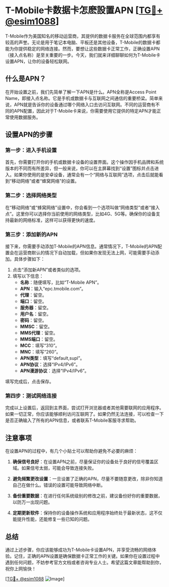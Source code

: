 # T-Mobile卡数据卡怎麽設置APN [[TG💪+ @esim1088](https://t.me/s/esim1088)]

T-Mobile作为美国知名的移动运营商，其提供的数据卡服务在全球范围内都享有较高的声誉。无论是用于笔记本电脑、平板还是其他设备，T-Mobile的数据卡都能为你提供稳定的网络连接。然而，要想让这些数据卡正常工作，正确设置APN（接入点名称）是至关重要的一步。今天，我们就来详细聊聊如何为T-Mobile卡设置APN，让你的设备轻松联网。

## 什么是APN？

在开始设置之前，我们先简单了解一下APN是什么。APN全称是Access Point Name，即接入点名称。它是手机或数据卡与互联网之间通信的重要桥梁。简单来说，APN就是告诉你的设备通过哪个网络入口去访问互联网。不同的运营商有不同的APN配置，因此对于T-Mobile卡来说，你需要使用它提供的特定APN才能正常使用数据服务。

## 设置APN的步骤

### 第一步：进入手机设置

首先，你需要打开你的手机或数据卡设备的设置界面。这个操作因手机品牌和系统版本的不同而有所差异，但一般来说，你可以在主屏幕找到“设置”图标并点击进入。如果你使用的是安卓设备，通常会有一个“网络与互联网”选项，点击后就能看到“移动网络”或者“蜂窝网络”的设置。

### 第二步：选择网络类型

在“移动网络”或“蜂窝网络”设置中，你会看到一个选项叫做“网络类型”或者“接入点”。这里你可以选择你当前使用的网络类型，比如4G、5G等。确保你的设备支持最新的网络标准，这样可以获得更快的速度。

### 第三步：添加新的APN

接下来，你需要手动添加T-Mobile的APN信息。通常情况下，T-Mobile的APN配置会在运营商默认的情况下自动加载，但如果你发现无法上网，可能需要手动添加。具体步骤如下：

1. 点击“添加新APN”或者类似的选项。
2. 填写以下信息：
   - **名称**：随便填写，比如“T-Mobile APN”。
   - **APN**：输入“epc.tmobile.com”。
   - **代理**：留空。
   - **端口**：留空。
   - **服务器**：留空。
   - **用户名**：留空。
   - **密码**：留空。
   - **MMSC**：留空。
   - **MMS代理**：留空。
   - **MMS端口**：留空。
   - **MCC**：填写“310”。
   - **MNC**：填写“260”。
   - **APN类型**：填写“default,supl”。
   - **APN协议**：选择“IPv4/IPv6”。
   - **APN漫游协议**：选择“IPv4/IPv6”。

填写完成后，点击保存。

### 第四步：测试网络连接

完成以上设置后，返回到主界面，尝试打开浏览器或者其他需要联网的应用程序。如果一切正常，你应该能够顺利访问互联网了。如果仍然无法连接，可以检查一下是否正确输入了所有的APN信息，或者联系T-Mobile客服寻求帮助。

## 注意事项

在设置APN的过程中，有几个小贴士可以帮助你避免不必要的麻烦：

1. **确保信号良好**：在设置APN之前，尽量保证你的设备处于良好的信号覆盖区域。如果信号太弱，可能会导致连接失败。
   
2. **避免频繁更改设置**：一旦设置了正确的APN，尽量不要随意更改，除非你知道自己在做什么。错误的设置可能导致网络中断。

3. **备份重要数据**：在进行任何系统级别的修改之前，建议备份好你的重要数据，以防万一出现问题。

4. **定期更新软件**：保持你的设备操作系统和应用程序始终处于最新状态，这不仅能提升性能，还能修复一些已知的问题。

## 总结

通过上述步骤，你应该能够成功为T-Mobile卡设置APN，并享受流畅的网络体验。记住，正确的APN设置是确保数据卡正常工作的关键。如果你在设置过程中遇到任何问题，不妨参考官方文档或者咨询专业人士。希望这篇文章能帮助到你，祝你上网愉快！

[[TG💪+ @esim1088](https://t.me/s/esim1088) ![Image](https://i.postimg.cc/4NQfJmqS/Snipaste-2025-05-13-00-14-12.png)]